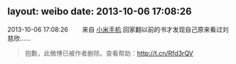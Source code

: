 layout: weibo
date: 2013-10-06 17:08:26
---
<meta name="referrer" content="no-referrer" />

2013-10-06 17:08:26  &nbsp;&nbsp;&nbsp;&nbsp;&nbsp;&nbsp; 来自 <a href="http://app.weibo.com/t/feed/22zMnn" rel="nofollow">小米手机</a>
回家翻以前的书才发现自己原来看过刘慈欣……
>  抱歉，此微博已被作者删除。查看帮助：http://t.cn/Rfd3rQV
